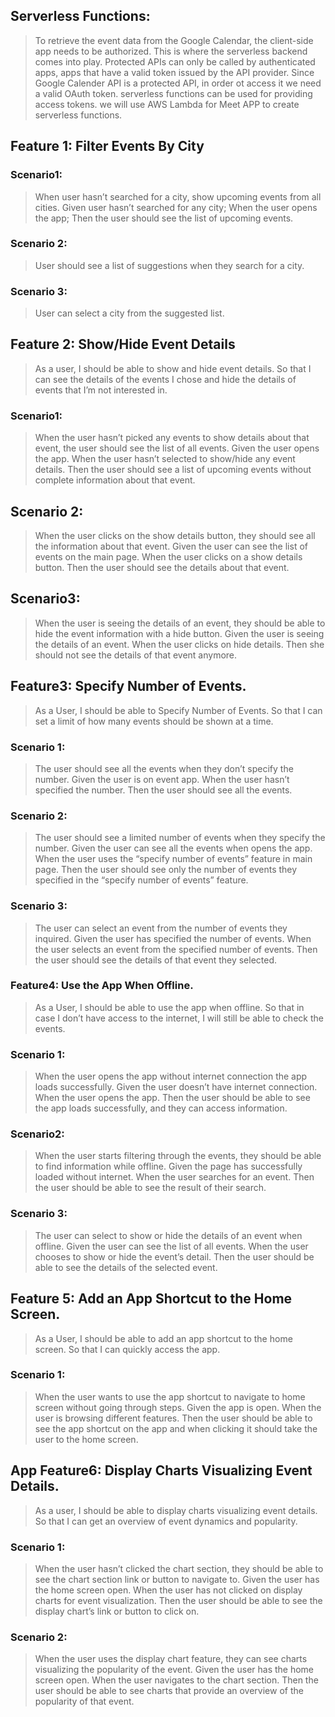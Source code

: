 ## Serverless Functions:
> To retrieve the event data from the Google Calendar, the client-side app needs to be authorized. This is where the serverless backend comes into play. Protected APIs can only be called by authenticated apps, apps that have a valid token issued by the API provider. Since Google Calender API is a protected API, in order ot access it we need a valid OAuth token.
> serverless functions can be used for providing access tokens. we will use AWS Lambda for Meet APP to create serverless functions.
## Feature 1: Filter Events By City
### Scenario1:
> When user hasn’t searched for a city, show upcoming events from all cities.
> Given user hasn’t searched for any city;
> When the user opens the app;
> Then the user should see the list of upcoming events.
### Scenario 2: 
> User should see a list of suggestions when they search for a city.
### Scenario 3:
>  User can select a city from the suggested list.
## Feature 2: Show/Hide Event Details
> As a user,
> I should be able to show and hide event details.
> So that I can see the details of the events I chose and hide the details of events that I’m not interested in.

### Scenario1:
>When the user hasn’t picked any events to show details about that event, the user should see the list of all events.
>Given the user opens the app.
>When the user hasn’t selected to show/hide any event details.
>Then the user should see a list of upcoming events without complete information about that event.

## Scenario 2:
> When the user clicks on the show details button, they should see all the information about that event.
> Given the user can see the list of events on the main page.
> When the user clicks on a show details button.
> Then the user should see the details about that event.

## Scenario3:
> When the user is seeing the details of an event, they should be able to hide the event information with a hide button.
> Given the user is seeing the details of an event.
> When the user clicks on hide details.
> Then she should not see the details of that event anymore.

## Feature3: Specify Number of Events.
> As a User, 
> I should be able to Specify Number of Events.
> So that I can set a limit of how many events should be shown at a time.


### Scenario 1:
> The user should see all the events when they don’t specify the number.
> Given the user is on event app.
> When the user hasn’t specified the number.
> Then the user should see all the events.

### Scenario 2:
> The user should see a limited number of events when they specify the number.
> Given the user can see all the events when opens the app.
> When the user uses the “specify number of events” feature in main page.
> Then the user should see only the number of events they specified in the “specify number of events” feature.

### Scenario 3:
> The user can select an event from the number of events they inquired. 
> Given the user has specified the number of events.
> When the user selects an event from the specified number of events.
> Then the user should see the details of that event they selected.

### Feature4:  Use the App When Offline.
> As a User,
> I should be able to use the app when offline.
> So that in case I don’t have access to the internet, I will still be able to check the events.

### Scenario 1:
> When the user opens the app without internet connection the app loads successfully.
> Given the user doesn’t have internet connection.
> When the user opens the app.
> Then the user should be able to see the app loads successfully, and they can access information.

### Scenario2:
> When the user starts filtering through the events, they should be able to find information while offline.
> Given the page has successfully loaded without internet.
> When the user searches for an event.
> Then the user should be able to see the result of their search.

### Scenario 3:
> The user can select to show or hide the details of an event when offline.
> Given the user can see the list of all events.
> When the user chooses to show or hide the event’s detail.
> Then the user should be able to see the details of the selected event.

## Feature 5:  Add an App Shortcut to the Home Screen.
> As a User,
> I should be able to add an app shortcut to the home screen.
> So that I can quickly access the app.

### Scenario 1:
> When the user wants to use the app shortcut to navigate to home screen without going through steps.
> Given the app is open.
> When the user is browsing different features.
> Then the user should be able to see the app shortcut on the app and when clicking it should take the user to the home screen.

## App Feature6:  Display Charts Visualizing Event Details.
> As a user,
> I should be able to display charts visualizing event details.
> So that I can get an overview of event dynamics and popularity.

### Scenario 1:
> When the user hasn’t clicked the chart section, they should be able to see the chart section link or button to navigate to.
> Given the user has the home screen open.
> When the user has not clicked on display charts for event visualization.
> Then the user should be able to see the display chart’s link or button to click on.


### Scenario 2:
> When the user uses the display chart feature, they can see charts visualizing the popularity of the event.
> Given the user has the home screen open.
> When the user navigates to the chart section.
> Then the user should be able to see charts that provide an overview of the popularity of that event.
